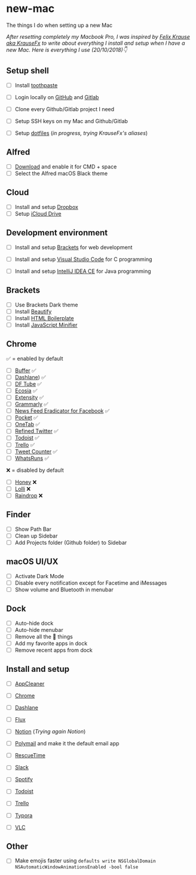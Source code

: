 # new-mac

The things I do when setting up a new Mac

*After resetting completely my Macbook Pro, I was inspired by [Felix Krause aka KrauseFx](https://github.com/KrauseFx) to write about everything I install and setup when I have a new Mac. Here is everything I use (20/10/2018)👇*

## Setup shell

- [ ] Install [toothpaste](https://github.com/toothpaste-theme/toothpaste)

- [ ] Login locally on [GitHub](https://github.com/) and [Gitlab](https://about.gitlab.com/)

- [ ] Clone every Github/Gitlab project I need

- [ ] Setup SSH keys on my Mac and Github/Gitlab

- [ ] Setup [dotfiles](https://github.com/krausefx/dotfiles) (*in progress, trying KrauseFx's aliases*)


## Alfred

- [ ] [Download](https://www.alfredapp.com/) and enable it for CMD + space
- [ ] Select the Alfred macOS Black theme

## Cloud

- [ ] Install and setup [Dropbox](https://www.dropbox.com)
- [ ] Setup [iCloud Drive](https://www.icloud.com/)

## Development environment

- [ ] Install and setup [Brackets](http://brackets.io) for web development
- [ ] Install and setup [Visual Studio Code](https://code.visualstudio.com/) for C programming
- [ ] Install and setup [IntelliJ IDEA CE](https://www.jetbrains.com/idea/) for Java programming



## Brackets

- [ ] Use Brackets Dark theme
- [ ] Install [Beautify](https://github.com/brackets-beautify/brackets-beautify)
- [ ] Install [HTML Boilerplate](https://github.com/developer-vs/brackets-html-boilerplate)
- [ ] Install [JavaScript Minifier](https://github.com/thaneuk/brackets-js-minifier-offline)

## Chrome 

 ✅ = enabled by default

- [ ] [Buffer](https://chrome.google.com/webstore/detail/buffer/noojglkidnpfjbincgijbaiedldjfbhh) ✅
- [ ] [Dashlane](https://chrome.google.com/webstore/detail/dashlane-password-manager/fdjamakpfbbddfjaooikfcpapjohcfmg)) ✅
- [ ] [DF Tube](https://chrome.google.com/webstore/detail/df-tube-distraction-free/mjdepdfccjgcndkmemponafgioodelna) ✅
- [ ] [Ecosia](https://chrome.google.com/webstore/detail/ecosia-the-search-engine/eedlgdlajadkbbjoobobefphmfkcchfk) ✅
- [ ] [Extensity](https://chrome.google.com/webstore/detail/extensity/jjmflmamggggndanpgfnpelongoepncg) ✅
- [ ] [Grammarly](https://chrome.google.com/webstore/detail/grammarly-for-chrome/kbfnbcaeplbcioakkpcpgfkobkghlhen) ✅
- [ ] [News Feed Eradicator for Facebook](https://chrome.google.com/webstore/detail/news-feed-eradicator-for/fjcldmjmjhkklehbacihaiopjklihlgg) ✅
- [ ] [Pocket](https://chrome.google.com/webstore/detail/save-to-pocket/niloccemoadcdkdjlinkgdfekeahmflj) ✅
- [ ] [OneTab](https://chrome.google.com/webstore/detail/onetab/chphlpgkkbolifaimnlloiipkdnihall) ✅
- [ ] [Refined Twitter](https://chrome.google.com/webstore/detail/refined-twitter/nlfgmdembofgodcemomfeimamihoknip) ✅
- [ ] [Todoist](https://chrome.google.com/webstore/detail/todoist-to-do-list-and-ta/jldhpllghnbhlbpcmnajkpdmadaolakh) ✅
- [ ] [Trello](https://chrome.google.com/webstore/detail/trello/dmdidbedhnbabookbkpkgomahnocimke) ✅
- [ ] [Tweet Counter](https://chrome.google.com/webstore/detail/tweet-counter/pmmbojoakabpjchdckbbenbkmldidpcj) ✅
- [ ] [WhatsRuns](https://chrome.google.com/webstore/detail/whatruns/cmkdbmfndkfgebldhnkbfhlneefdaaip) ✅

 ❌ = disabled by default

- [ ] [Honey](https://chrome.google.com/webstore/detail/honey/bmnlcjabgnpnenekpadlanbbkooimhnj)  ❌
- [ ] [Lolli](https://chrome.google.com/webstore/detail/lolli-earn-bitcoin-when-y/fleenceagaplaefnklabikkmocalkcpo)  ❌
- [ ] [Raindrop](https://chrome.google.com/webstore/detail/raindropio-save-button-fo/ldgfbffkinooeloadekpmfoklnobpien) ❌

## Finder

- [ ] Show Path Bar
- [ ] Clean up Sidebar
- [ ] Add Projects folder (Github folder) to Sidebar

## macOS UI/UX

- [ ] Activate Dark Mode
- [ ] Disable every notification except for Facetime and iMessages
- [ ] Show volume and Bluetooth in menubar

## Dock

- [ ] Auto-hide dock
- [ ] Auto-hide menubar
- [ ] Remove all the  things
- [ ] Add my favorite apps in dock
- [ ] Remove recent apps from dock

## Install and setup

- [ ] [AppCleaner](https://freemacsoft.net/appcleaner/)
- [ ] [Chrome](https://www.google.fr/chrome/index.html)
- [ ] [Dashlane](https://www.dashlane.com/)
- [ ] [Flux](https://justgetflux.com/)
- [ ] [Notion](http://notion.so) (*Trying again Notion*)

- [ ] [Polymail](https://polymail.io/) and make it the default email app
- [ ] [RescueTime](https://www.rescuetime.com/)
- [ ] [Slack](https://slack.com/)
- [ ] [Spotify](http://spotify.com)
- [ ] [Todoist](https://todoist.com)
- [ ] [Trello](https://trello.com/)
- [ ] [Typora](https://typora.io/)
- [ ] [VLC](https://www.videolan.org/vlc/)

## Other

- [ ] Make emojis faster using `defaults write NSGlobalDomain NSAutomaticWindowAnimationsEnabled -bool false`

